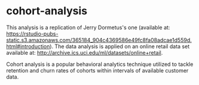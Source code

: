 # cohort-analysis

This analysis is a replication of Jerry Dormetus's one (available at: https://rstudio-pubs-static.s3.amazonaws.com/365184_904c4369586e49fc8fa08adcae1d559d.html#introduction).
The data analysis is applied on an online retail data set available at: http://archive.ics.uci.edu/ml/datasets/online+retail.

Cohort analysis is a popular behavioral analytics technique utilized to tackle retention and churn rates of cohorts within intervals of available customer data.


